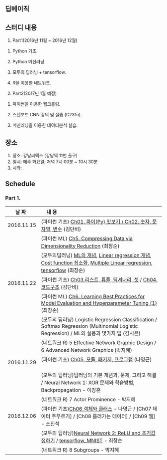 ## 딥베이직

## 스터디 내용
1. Part1(2016년 11월 ~ 2016년 12월)

 1) Python 기초.

 2) Python 머신러닝.

 3) 모두의 딥러닝 + tensorflow. 

 4) R을 이용한 네트워크. 
  
2. Part2(2017년 1월 예정)

 1) 파이썬을 이용한 웹크롤링. 

 2) 스탠포드 CNN 강의 및 실습 (C231n).

 3) 머신러닝을 이용한 데이터분석 실습.
  
## 장소
1. 장소: 강남씨맥스 (강남역 11번 출구)
2. 일시: 매주 화요일, 저녁 7시 00분 ~ 10시 30분
3. 시작:

## Schedule

### Part 1.

|  날 짜  |     내   용        
|:---------:|:----------------------------------------------
|2016.11.15|(파이썬 기초) [Ch01. 파이(Py) 맛보기 / Ch02. 숫자, 문자열, 변수](https://github.com/cschoi/deepbasic/blob/master/Part1/20161115/Python_Basic/Deepbasic_python_basic_12.pdf) (김단비) 
|          |(파이썬 ML) [Ch5. Compressing Data via Dimensionality Reduction](http://nbviewer.jupyter.org/github/cschoi/deepbasic/blob/master/Part1/20161115/Py_ML_Dimension_reduction/PyML_05_Compressing_Data_via_Dimensionality_Reduction.ipynb) (최창순)  
|          |(모두의딥러닝) [ML의 개념](https://github.com/cschoi/deepbasic/blob/master/Part1/20161115/DeepLearning_Basic/lec1.pdf), [Linear regression 개념](https://github.com/cschoi/deepbasic/blob/master/Part1/20161115/DeepLearning_Basic/lec2.pdf), [Cost function 최소화](https://github.com/cschoi/deepbasic/blob/master/Part1/20161115/DeepLearning_Basic/lec3.pdf), [Multiple Linear regression](https://github.com/cschoi/deepbasic/blob/master/Part1/20161115/DeepLearning_Basic/lec4.pdf), [tensorflow](http://nbviewer.jupyter.org/github/cschoi/deepbasic/blob/master/Part1/20161115/DeepLearning_Basic/DeepBasic_All_deep_W1.ipynb) (최창순) 
|2016.11.22|(파이썬 기초) [Ch03.리스트, 튜플, 딕셔너리, 셋](http://nbviewer.jupyter.org/github/cschoi/deepbasic/blob/master/Part1/20161122/Python_Basic/Deepbasic_python_3.ipynb) / [Ch04. 코드구조](http://nbviewer.jupyter.org/github/cschoi/deepbasic/blob/master/Part1/20161122/Python_Basic/PythonBasic_Ch04_20161122.ipynb) (김단비)
|          |(파이썬 ML) [Ch6. Learning Best Practices for Model Evaluation and Hyperparameter Tuning (1)](https://github.com/cschoi/deepbasic/blob/master/Part1/20161122/Py_ML/Py_ML_Ch06_model_evaluation_20161122.ipynb) (최창순)
|          |(모두의 딥러닝) Logistic Regression Classification / Softmax Regression (Multinomial Logistic Regression) / ML의 실용과 몇가지 팁 (김시은) 
|          |(네트워크 R) 5 Effective Network Graphic Design / 6 Advanced Network Graphics (박지혜)
|2016.11.29|(파이썬 기초) [Ch05. 모듈, 패키지, 프로그램](http://nbviewer.jupyter.org/github/cschoi/deepbasic/blob/master/Part1/20161129/Py_basic/PythonBasic_Ch05_20161129.ipynb) (나영근)       |          |(파이썬 ML) [Ch6. Learning Best Practices for Model Evaluation and Hyperparameter Tuning(2)](http://nbviewer.jupyter.org/github/cschoi/deepbasic/blob/master/Part1/20161129/Py_ML/Py_ML_Ch06_model_evaluation_20161129.ipynb) (최창순)
|          |(모두의 딥러닝)딥러닝의 기본 개념과, 문제, 그리고 해결 / Neural Network 1: XOR 문제와 학습방법, Backpropagation - 이강훈    
|          |(네트워크 R) 7 Actor Prominence - 박지혜
|2016.12.06|(파이썬 기초)[Ch06 객체와 클래스](http://nbviewer.jupyter.org/github/cschoi/deepbasic/blob/master/Part1/20161206/Py_basic/PythonBasic_Ch06_20161206.ipynb) - 나영근 / [Ch07 데이터 주무르기] / [Ch08 흘러가는 데이터] / [Ch09 웹] - 소진석 
|          |(모두의 딥러닝)[Neural Network 2: ReLU and 초기값 정하기](https://github.com/cschoi/deepbasic/blob/master/Part1/20161206/TF_%EB%AA%A8%EB%91%90%EC%9D%98%EB%94%A5%EB%9F%AC%EB%8B%9D/lec10.pdf)  / [tensorflow_MNIST](http://nbviewer.jupyter.org/github/cschoi/deepbasic/blob/master/Part1/20161206/TF_%EB%AA%A8%EB%91%90%EC%9D%98%EB%94%A5%EB%9F%AC%EB%8B%9D/Softmax_NN_relu_droptou_for_MNIST.ipynb) - 최창순    
|          |(네트워크 R) 8 Subgroups - 박지혜


